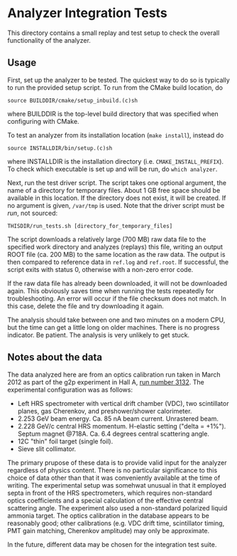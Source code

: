 Analyzer Integration Tests
==========================

This directory contains a small replay and test setup to check the overall
functionality of the analyzer.

Usage
-----
First, set up the analyzer to be tested. The quickest way to do so is typically
to run the provided setup script. To run from the CMake build location, do

```shell
source BUILDDIR/cmake/setup_inbuild.(c)sh
```
where BUILDDIR is the top-level build directory that was specified
when configuring with CMake.

To test an analyzer from its installation location (`make install`), instead do

```shell
source INSTALLDIR/bin/setup.(c)sh
```
where INSTALLDIR is the installation directory (i.e. `CMAKE_INSTALL_PREFIX`).
To check which executable is set up and will be run, do `which analyzer`.

Next, run the test driver script. The script takes one optional argument,
the name of a directory for temporary files. About 1 GB free space should be
available in this location. If the directory does not exist, it will be created.
If no argument is given, `/var/tmp` is used.
Note that the driver script must be *run*, not sourced:

```shell
THISDIR/run_tests.sh [directory_for_temporary_files]
```

The script downloads a relatively large (700 MB) raw data file to the specified
work directory and analyzes (replays) this file, writing an output ROOT file
(ca. 200 MB) to the same location as the raw data. The output is then compared
to reference data in `ref.log` and `ref.root`.  If successful, the script exits
with status 0, otherwise with a non-zero error code.

If the raw data file has already been downloaded, it will not be downloaded
again. This obviously saves time when running the tests repeatedly for
troubleshooting. An error will occur if the file checksum does not match.
In this case, delete the file and try downloading it again. 

The analysis should take between one and two minutes on a modern CPU, but the
time can get a little long on older machines. There is no progress indicator.
Be patient. The analysis is very unlikely to get stuck.

Notes about the data
--------------------
The data analyzed here are from an optics calibration run taken in March 2012
as part of the g2p experiment in Hall A,
[run number 3132](https://hallaweb.jlab.org/halog/html/1203_archive/120312194519.html).
The experimental configuration was as follows:

* Left HRS spectrometer with vertical drift chamber (VDC), two scintillator 
  planes, gas Cherenkov, and preshower/shower calorimeter.
* 2.253 GeV beam energy. Ca. 85 nA beam current. Unrastered beam.
* 2.228 GeV/c central HRS momentum. H-elastic setting ("delta = +1%").
  Septum magnet @718A. Ca. 6.4 degrees central scattering angle.
* 12C "thin" foil target (single foil).
* Sieve slit collimator.

The primary prupose of these data is to provide valid input for the analyzer
regardless of physics content.
There is no particular significance to this choice of data other than that it
was conveniently available at the time of writing. The experimental setup was
somehwat unusual in that it employed septa in front of the HRS spectrometers,
which requires non-standard optics coefficients and a special calculation of
the effective central scattering angle. The experiment also used a non-standard
polarized liquid ammonia target.
The optics calibration in the database appears to be reasonably good; other
calibrations (e.g. VDC drift time, scintillator timing, PMT gain matching,
Cherenkov amplitude) may only be approximate.

In the future, different data may be chosen for the integration test suite.
